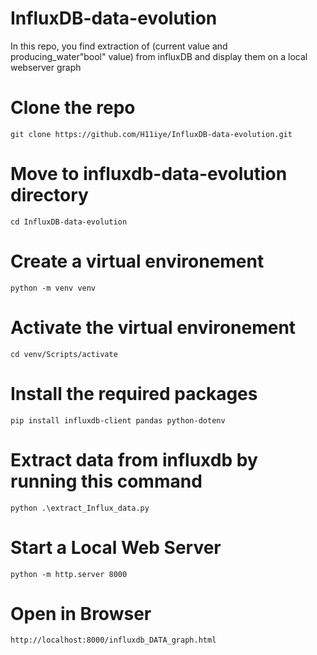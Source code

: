 # InfluxDB-data-evolution
In this repo, you find extraction of (current value and producing_water"bool" value) from influxDB and display them on a local webserver graph

#  Clone the repo 
    git clone https://github.com/H11iye/InfluxDB-data-evolution.git
#  Move to influxdb-data-evolution directory

    cd InfluxDB-data-evolution

# Create a virtual environement 

    python -m venv venv
  
# Activate the virtual environement
    cd venv/Scripts/activate

# Install the required packages 
    pip install influxdb-client pandas python-dotenv

# Extract data from influxdb by running this command 

    python .\extract_Influx_data.py

# Start a Local Web Server

    python -m http.server 8000

# Open in Browser

    http://localhost:8000/influxdb_DATA_graph.html
  
